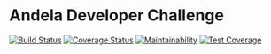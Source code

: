 # Andela Developer Challenge

[![Build Status](https://travis-ci.org/macphilips/Andela-Developer-Challenge.svg?branch=master)](https://travis-ci.org/macphilips/Andela-Developer-Challenge)
[![Coverage Status](https://coveralls.io/repos/github/macphilips/Andela-Developer-Challenge/badge.svg?branch=develop)](https://coveralls.io/github/macphilips/Andela-Developer-Challenge?branch=develop)
[![Maintainability](https://api.codeclimate.com/v1/badges/770e1e1a1009e339d2b2/maintainability)](https://codeclimate.com/github/macphilips/Andela-Developer-Challenge/maintainability)
[![Test Coverage](https://api.codeclimate.com/v1/badges/770e1e1a1009e339d2b2/test_coverage)](https://codeclimate.com/github/macphilips/Andela-Developer-Challenge/test_coverage)
